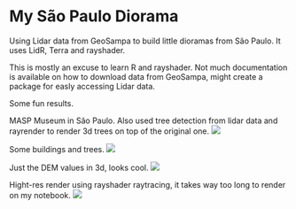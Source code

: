 # My São Paulo Diorama

Using Lidar data from GeoSampa to build little dioramas from São Paulo.
It uses LidR, Terra and rayshader.

This is mostly an excuse to learn R and rayshader.
Not much documentation is available on how to download data from GeoSampa, might create a package for easly accessing Lidar data.

Some fun results.

MASP Museum in São Paulo. Also used tree detection from lidar data and rayrender to render 3d trees on top of the original one.
![](https://github.com/fmammoli/my-sp-diorama/blob/df7e5c24efde23332632ab0d9b7cb5b1578a36c9/tests/testthat/output_label_trees4.gif)

Some buildings and trees.
![](https://github.com/fmammoli/my-sp-diorama/blob/df7e5c24efde23332632ab0d9b7cb5b1578a36c9/tests/testthat/output_label_trees3.gif)

Just the DEM values in 3d, looks cool.
![](https://github.com/fmammoli/my-sp-diorama/blob/df7e5c24efde23332632ab0d9b7cb5b1578a36c9/tests/testthat/output.gif)

Hight-res render using rayshader raytracing, it takes way too long to render on my notebook.
![](https://github.com/fmammoli/my-sp-diorama/blob/df7e5c24efde23332632ab0d9b7cb5b1578a36c9/tests/testthat/output.png)
